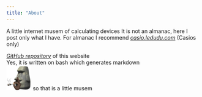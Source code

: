 ```yaml
---
title: "About"
---
```


A little internet musem of calculating devices
It is not an almanac, here I post only what I have. For almanac I recommend _[casio.ledudu.com](https://casio.ledudu.com/pockets.asp?menu=1&lg=eng)_ (Casios only)


_[GitHub repository](https://github.com/light-and-ray/ProstoCalculatorsCollection)_ of this website\
Yes, it is written on bash which generates markdown\
<img src="img/sticker_stone_is_smoking.webp" height=65> so that is a little musem


